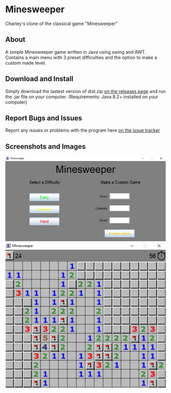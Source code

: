 # Minesweeper
Charley's clone of the classical game "Minesweeper"

## About
A simple Minesweeper game written in Java using swing and AWT.
Contains a main menu with 3 preset difficulties and the option to make a custom made level.

## Download and Install
Simply download the lastest version of dist.zip [on the releases page](https://github.com/Columbium41/Minesweeper/releases) and run the .jar file on your computer. (Requirements: Java 8.2+ installed on your computer)

## Report Bugs and Issues
Report any issues or problems with the program here [on the issue tracker](https://github.com/Columbium41/Minesweeper/issues)

## Screenshots and Images
<img src="https://github.com/Columbium41/Minesweeper/blob/main/src/minesweeper/preview/Minesweeper%20Preview%201.png" alt="Preview 1">
<img src="https://github.com/Columbium41/Minesweeper/blob/main/src/minesweeper/preview/Minesweeper%20Preview%202.png" alt="Preview 2">
